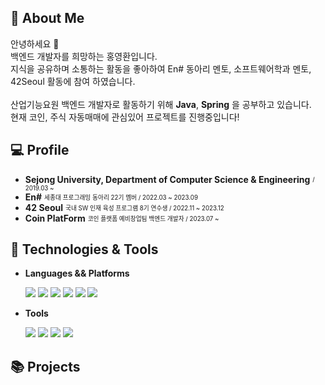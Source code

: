 ## 🚀 About Me


안녕하세요 👋 <br>
백엔드 개발자를 희망하는 홍영환입니다. <br>
지식을 공유하며 소통하는 활동을 좋아하여 En# 동아리 멘토, 소프트웨어학과 멘토, 42Seoul 활동에 참여 하였습니다. <br>
<br>
산업기능요원 백엔드 개발자로 활동하기 위해 **Java**, **Spring** 을 공부하고 있습니다. <br>
현재 코인, 주식 자동매매에 관심있어 프로젝트를 진행중입니다!

## 💻 Profile
-  **Sejong University, Department of Computer Science & Engineering**   <sub><sup>/ 2019.03 ~</sup></sub>
- **En#** <sub><sup> 세종대 프로그래밍 동아리 22기 멤버 / 2022.03 ~ 2023.09 <sub><sup>
- **42 Seoul** <sub><sup> 국내 SW 인재 육성 프로그램 8기 연수생 / 2022.11 ~ 2023.12<sub><sup>
- **Coin PlatForm** <sub><sup> 코인 플랫폼 예비창업팀 백엔드 개발자 / 2023.07 ~ <sub><sup>


## 🔧 Technologies & Tools

- **Languages && Platforms**

  <span>
  <img src="https://img.shields.io/badge/Python-3776AB?style=flat&logo=Python&logoColor=white"/>
  <img src="https://img.shields.io/badge/C-A8B9CC?style=flat&logo=c&logoColor=white"/>
  <img src="https://img.shields.io/badge/JAVA-437291?style=flat&logo=openjdk&logoColor=white"/>  
  <img src="https://img.shields.io/badge/React-61DAFB?style=flat&logo=React&logoColor=white"/>
  <img src="https://img.shields.io/badge/Spring -6DB33F?style=flat&logo=spring&logoColor=white"/>
  <img src="https://img.shields.io/badge/Node.js -339933?style=flat&logo=nodedotjs&logoColor=white"/>
  </span>


- **Tools**

  <span>
  <img src="https://img.shields.io/badge/AWS-232F3E?style=flat&logo=amazonaws&logoColor=white"/>
  <img src="https://img.shields.io/badge/MySQL-4479A1?style=flat&logo=mysql&logoColor=white"/>
  <img src="https://img.shields.io/badge/Git-F05032?style=flat&logo=git&logoColor=white"/>
  <img src="https://img.shields.io/badge/Figma-F24E1E?style=flat&logo=figma&logoColor=white"/>

  </span>

## 📚 Projects

<!-- ## 📊 GitHub Stats

![Your GitHub Stats](https://github-readme-stats.vercel.app/api?username=rong5026&show_icons=true&count_private=true&hide=issues) -->
